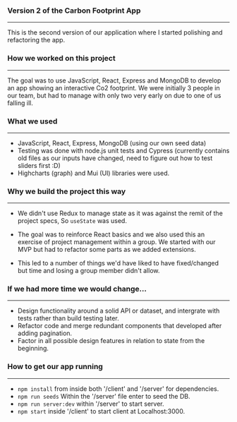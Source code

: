 ### Version 2 of the Carbon Footprint App
---
This is the second version of our application where I started polishing and refactoring the app.

### How we worked on this project
---
The goal was to use JavaScript, React, Express and MongoDB to develop an app showing an interactive Co2 footprint.
We were initially 3 people in our team, but had to manage with only two very early on due to one of us falling ill.

### What we used
---
- JavaScript, React, Express, MongoDB (using our own seed data)
- Testing was done with node.js unit tests and Cypress (currently contains old files as our inputs have changed, need to figure out
  how to test sliders first :D)
- Highcharts (graph) and Mui (UI) libraries were used. 

### Why we build the project this way
---
- We didn't use Redux to manage state as it was against the remit of the project specs, So `useState` was used.

- The goal was to reinforce React basics and we also used this an exercise of project management within a group. We started
  with our MVP but had to refactor some parts as we added extensions.

- This led to a number of things we'd have liked to have fixed/changed but time and losing a group member didn't allow.

### If we had more time we would change...
---
- Design functionality around a solid API or dataset, and intergrate with tests rather than build testing later.
- Refactor code and merge redundant components that developed after adding pagination. 
- Factor in all possible design features in relation to state from the beginning. 

### How to get our app running
---
- `npm install` from inside both '/client' and '/server' for dependencies. 
- `npm run seeds` Within the '/server' file enter to seed the DB.
- `npm run server:dev` within '/server' to start server. 
- `npm start` inside '/client' to start client at Localhost:3000.

